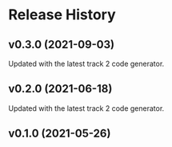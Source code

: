 # Release History

## v0.3.0 (2021-09-03)
Updated with the latest track 2 code generator.

## v0.2.0 (2021-06-18)
Updated with the latest track 2 code generator.

## v0.1.0 (2021-05-26)
